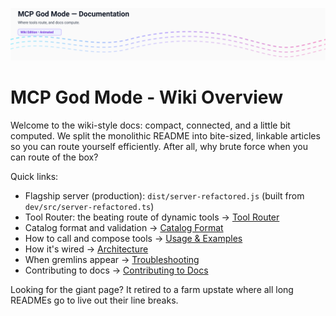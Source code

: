 <p align="center">
  <img src="../../assets/headers/animated-header-1.svg" alt="MCP God Mode — Documentation" />
</p>

# MCP God Mode - Wiki Overview

Welcome to the wiki-style docs: compact, connected, and a little bit computed. We split the monolithic README into bite-sized, linkable articles so you can route yourself efficiently. After all, why brute force when you can route of the box?

Quick links:

- Flagship server (production): `dist/server-refactored.js` (built from `dev/src/server-refactored.ts`)
- Tool Router: the beating route of dynamic tools → [Tool Router](./Tool-Router.md)
- Catalog format and validation → [Catalog Format](./Catalog-Format.md)
- How to call and compose tools → [Usage & Examples](./Usage-Examples.md)
- How it's wired → [Architecture](./Architecture.md)
- When gremlins appear → [Troubleshooting](./Troubleshooting.md)
- Contributing to docs → [Contributing to Docs](./Contributing-Docs.md)

Looking for the giant page? It retired to a farm upstate where all long READMEs go to live out their line breaks.
